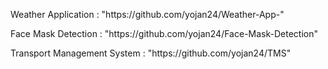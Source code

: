 <p>Weather Application : "https://github.com/yojan24/Weather-App-" </p>
<p>Face Mask Detection : "https://github.com/yojan24/Face-Mask-Detection"</p>
<p>Transport Management System : "https://github.com/yojan24/TMS"</p>
